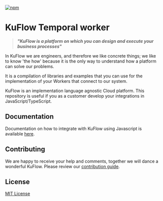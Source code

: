 [![npm](https://img.shields.io/npm/v/@kuflow/kuflow-temporal-worker?style=flat-square&label=@kuflow/kuflow-temporal-worker)](https://www.npmjs.com/package/@kuflow/kuflow-temporal-worker)

# KuFlow Temporal worker

> **_"KuFlow is a platform on which you can design and execute your business processes"_**

In KuFlow we are engineers, and therefore we like concrete things; we like to know 'the how' because it is the only way to understand how a platform can solve our problems.

It is a compilation of libraries and examples that you can use for the implementation of your Workers that connect to our system.

KuFlow is an implementation language agnostic Cloud platform. This repository is useful if you as a customer develop your integrations in JavaScript/TypeScript.

## Documentation

Documentation on how to integrate with KuFlow using Javascript is available [here](https://docs.kuflow.com/developers/guides/javascript).

## Contributing

We are happy to receive your help and comments, together we will dance a wonderful KuFlow. Please review our [contribution guide](https://raw.githubusercontent.com/kuflow/kuflow-engine-client-js/main/CONTRIBUTING.md).

## License

[MIT License](https://raw.githubusercontent.com/kuflow/kuflow-engine-client-js/main/LICENSE)
